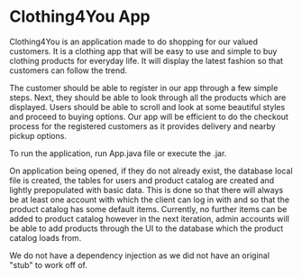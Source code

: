 # Clothing4You App
Clothing4You is an application made to do shopping for our valued customers. It is a clothing app that will be easy to use and simple to buy clothing products for everyday life. It will display the latest fashion so that customers can follow the trend.

The customer should be able to register in our app through a few simple steps. Next, they should be able to look through all the products which are displayed. Users should be able to scroll and look at some beautiful styles and proceed to buying options. Our app will be efficient to do the checkout process for the registered customers as it provides delivery and nearby pickup options.

To run the application, run App.java file or execute the .jar.

On application being opened, if they do not already exist, the database local file is created, the tables for users and product catalog are created and lightly prepopulated with basic data. This is done so that there will always be at least one account with which the client can log in with and so that the product catalog has some default items. Currently, no further items can be added to product catalog however in the next iteration, admin accounts will be able to add products through the UI to the database which the product catalog loads from.

We do not have a dependency injection as we did not have an original "stub" to work off of. 
